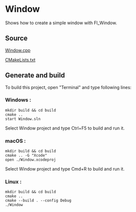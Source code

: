 # Window

Shows how to create a simple window with Fl_Window.

## Source

[Window.cpp](Window.cpp)

[CMakeLists.txt](CMakeLists.txt)

## Generate and build

To build this project, open "Terminal" and type following lines:

### Windows :

``` shell
mkdir build && cd build
cmake .. 
start Window.sln
```

Select Window project and type Ctrl+F5 to build and run it.

### macOS :

``` shell
mkdir build && cd build
cmake .. -G "Xcode"
open ./Window.xcodeproj
```

Select Window project and type Cmd+R to build and run it.

### Linux :

``` shell
mkdir build && cd build
cmake .. 
cmake --build . --config Debug
./Window
```
